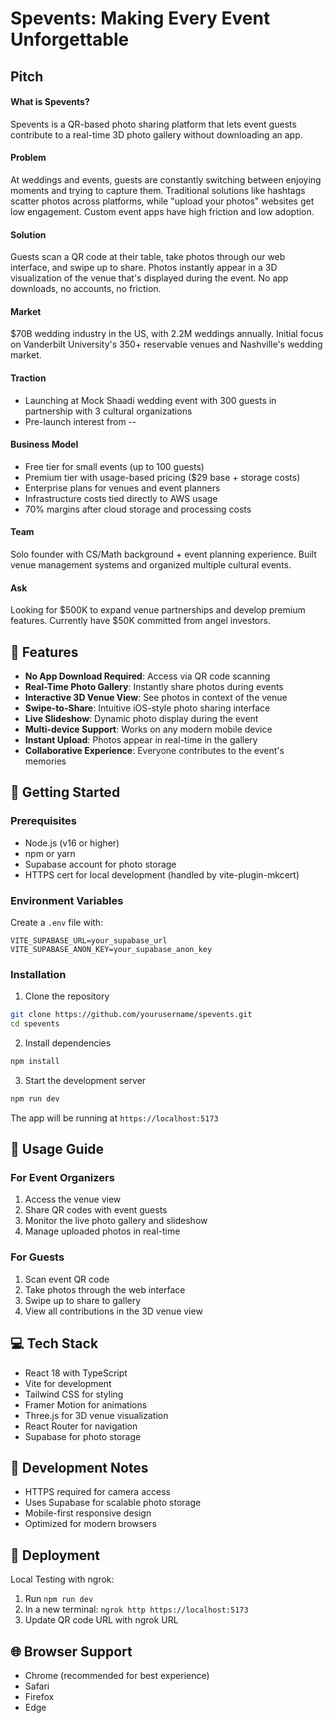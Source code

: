 # Spevents: Making Every Event Unforgettable

## Pitch
#### What is Spevents?
Spevents is a QR-based photo sharing platform that lets event guests contribute to a real-time 3D photo gallery without downloading an app.

#### Problem
At weddings and events, guests are constantly switching between enjoying moments and trying to capture them. Traditional solutions like hashtags scatter photos across platforms, while "upload your photos" websites get low engagement. Custom event apps have high friction and low adoption.

#### Solution
Guests scan a QR code at their table, take photos through our web interface, and swipe up to share. Photos instantly appear in a 3D visualization of the venue that's displayed during the event. No app downloads, no accounts, no friction.

#### Market
$70B wedding industry in the US, with 2.2M weddings annually. Initial focus on Vanderbilt University's 350+ reservable venues and Nashville's wedding market.

#### Traction
- Launching at Mock Shaadi wedding event with 300 guests in partnership with 3 cultural organizations
- Pre-launch interest from --

#### Business Model
- Free tier for small events (up to 100 guests)
- Premium tier with usage-based pricing ($29 base + storage costs)
- Enterprise plans for venues and event planners
- Infrastructure costs tied directly to AWS usage
- 70% margins after cloud storage and processing costs

#### Team
Solo founder with CS/Math background + event planning experience. Built venue management systems and organized multiple cultural events.

#### Ask
Looking for $500K to expand venue partnerships and develop premium features. Currently have $50K committed from angel investors.

## 🌟 Features
- **No App Download Required**: Access via QR code scanning
- **Real-Time Photo Gallery**: Instantly share photos during events
- **Interactive 3D Venue View**: See photos in context of the venue
- **Swipe-to-Share**: Intuitive iOS-style photo sharing interface
- **Live Slideshow**: Dynamic photo display during the event
- **Multi-device Support**: Works on any modern mobile device
- **Instant Upload**: Photos appear in real-time in the gallery
- **Collaborative Experience**: Everyone contributes to the event's memories

## 🚀 Getting Started

### Prerequisites
- Node.js (v16 or higher)
- npm or yarn
- Supabase account for photo storage
- HTTPS cert for local development (handled by vite-plugin-mkcert)

### Environment Variables
Create a `.env` file with:
```
VITE_SUPABASE_URL=your_supabase_url
VITE_SUPABASE_ANON_KEY=your_supabase_anon_key
```

### Installation
1. Clone the repository
```bash
git clone https://github.com/yourusername/spevents.git
cd spevents
```

2. Install dependencies
```bash
npm install
```

3. Start the development server
```bash
npm run dev
```

The app will be running at `https://localhost:5173`

## 📱 Usage Guide

### For Event Organizers
1. Access the venue view
2. Share QR codes with event guests
3. Monitor the live photo gallery and slideshow
4. Manage uploaded photos in real-time

### For Guests
1. Scan event QR code
2. Take photos through the web interface
3. Swipe up to share to gallery
4. View all contributions in the 3D venue view

## 💻 Tech Stack
- React 18 with TypeScript
- Vite for development
- Tailwind CSS for styling
- Framer Motion for animations
- Three.js for 3D venue visualization
- React Router for navigation
- Supabase for photo storage

## 🔧 Development Notes
- HTTPS required for camera access
- Uses Supabase for scalable photo storage
- Mobile-first responsive design
- Optimized for modern browsers

## 🚀 Deployment
Local Testing with ngrok:
1. Run `npm run dev`
2. In a new terminal: `ngrok http https://localhost:5173`
3. Update QR code URL with ngrok URL

## 🌐 Browser Support
- Chrome (recommended for best experience)
- Safari
- Firefox
- Edge